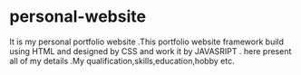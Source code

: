 # personal-website
It is my personal portfolio website .This portfolio website framework build using HTML and designed by CSS and work it by JAVASRIPT .
here present  all of my details .My qualification,skills,education,hobby etc.
